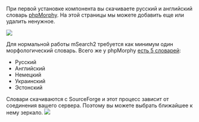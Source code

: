 При первой установке компонента вы скачиваете русский и английский словарь [phpMorphy][1]. На этой страницы мы можете добавить еще или удалить ненужное.

[![](http://file.modx.pro/files/4/6/3/463bce72ece4e0c7d08127daac334426s.jpg)](http://file.modx.pro/files/4/6/3/463bce72ece4e0c7d08127daac334426.png)

Для нормальной работы mSearch2 требуется как минимум один морфологический словарь. Всего же у phpMorphy [есть 5 словарей][2]:

* Русский
* Английский
* Немецкий
* Украинский
* Эстонский

Словари скачиваются с SourceForge и этот процесс зависит от соединения вашего сервера. Поэтому вы можете выбрать ближайшее к нему зеркало.
[![](http://file.modx.pro/files/f/e/2/fe2a6450aaf85a054c506cef07a5ed84s.jpg)](http://file.modx.pro/files/f/e/2/fe2a6450aaf85a054c506cef07a5ed84.png)

[1]: http://phpmorphy.sourceforge.net/dokuwiki/
[2]: http://sourceforge.net/projects/phpmorphy/files/phpmorphy-dictionaries/0.3.x/